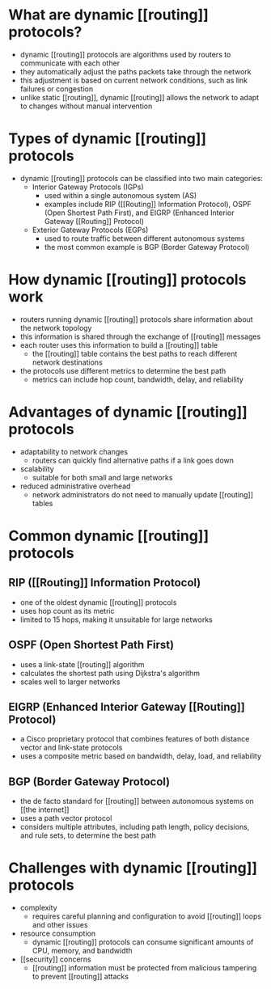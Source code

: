 # What are dynamic [[routing]] protocols?
- dynamic [[routing]] protocols are algorithms used by routers to communicate with each other
- they automatically adjust the paths packets take through the network
- this adjustment is based on current network conditions, such as link failures or congestion
- unlike static [[routing]], dynamic [[routing]] allows the network to adapt to changes without manual intervention

# Types of dynamic [[routing]] protocols
- dynamic [[routing]] protocols can be classified into two main categories:
	- Interior Gateway Protocols (IGPs)
		- used within a single autonomous system (AS)
		- examples include RIP ([[Routing]] Information Protocol), OSPF (Open Shortest Path First), and EIGRP (Enhanced Interior Gateway [[Routing]] Protocol)
	- Exterior Gateway Protocols (EGPs)
		- used to route traffic between different autonomous systems
		- the most common example is BGP (Border Gateway Protocol)

# How dynamic [[routing]] protocols work
- routers running dynamic [[routing]] protocols share information about the network topology
- this information is shared through the exchange of [[routing]] messages
- each router uses this information to build a [[routing]] table
	- the [[routing]] table contains the best paths to reach different network destinations
- the protocols use different metrics to determine the best path
	- metrics can include hop count, bandwidth, delay, and reliability

# Advantages of dynamic [[routing]] protocols
- adaptability to network changes
	- routers can quickly find alternative paths if a link goes down
- scalability
	- suitable for both small and large networks
- reduced administrative overhead
	- network administrators do not need to manually update [[routing]] tables

# Common dynamic [[routing]] protocols
## RIP ([[Routing]] Information Protocol)
- one of the oldest dynamic [[routing]] protocols
- uses hop count as its metric
- limited to 15 hops, making it unsuitable for large networks
## OSPF (Open Shortest Path First)
- uses a link-state [[routing]] algorithm
- calculates the shortest path using Dijkstra's algorithm
- scales well to larger networks
## EIGRP (Enhanced Interior Gateway [[Routing]] Protocol)
- a Cisco proprietary protocol that combines features of both distance vector and link-state protocols
- uses a composite metric based on bandwidth, delay, load, and reliability
## BGP (Border Gateway Protocol)
- the de facto standard for [[routing]] between autonomous systems on [[the internet]]
- uses a path vector protocol
- considers multiple attributes, including path length, policy decisions, and rule sets, to determine the best path

# Challenges with dynamic [[routing]] protocols
- complexity
	- requires careful planning and configuration to avoid [[routing]] loops and other issues
- resource consumption
	- dynamic [[routing]] protocols can consume significant amounts of CPU, memory, and bandwidth
- [[security]] concerns
	- [[routing]] information must be protected from malicious tampering to prevent [[routing]] attacks